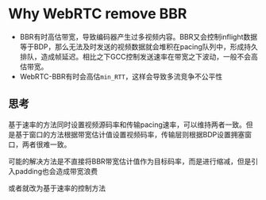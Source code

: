 # Why WebRTC remove BBR

- BBR有时高估带宽，导致编码器产生过多视频内容。BBR又会控制inflight数据等于BDP，那么无法及时发送的视频数据就会堆积在pacing队列中，形成持久排队，造成帧延迟。相比之下GCC控制发送速率在带宽之下波动，一般不会高估带宽。
- WebRTC-BBR有时会高估`min_RTT`，这样会导致多流竞争不公平性

## 思考

基于速率的方法同时设置视频源码率和传输pacing速率，可以维持两者一致。但是基于窗口的方法根据带宽估计值设置视频码率，传输层则根据BDP设置拥塞窗口，两者很难一致。

可能的解决方法是不直接将BBR带宽估计值作为目标码率，而是进行缩减，但是引入padding也会造成带宽浪费

或者就改为基于速率的控制方法